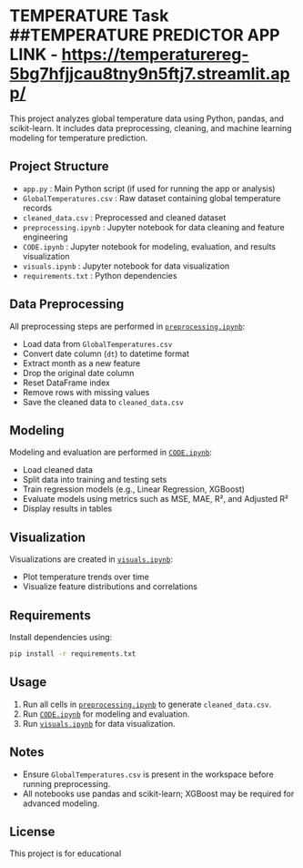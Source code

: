 



# TEMPERATURE Task           ##TEMPERATURE PREDICTOR APP LINK  -    https://temperaturereg-5bg7hfjjcau8tny9n5ftj7.streamlit.app/

This project analyzes global temperature data using Python, pandas, and scikit-learn. It includes data preprocessing, cleaning, and machine learning modeling for temperature prediction.

## Project Structure

- `app.py` : Main Python script (if used for running the app or analysis)
- `GlobalTemperatures.csv` : Raw dataset containing global temperature records
- `cleaned_data.csv` : Preprocessed and cleaned dataset
- `preprocessing.ipynb` : Jupyter notebook for data cleaning and feature engineering
- `CODE.ipynb` : Jupyter notebook for modeling, evaluation, and results visualization
- `visuals.ipynb` : Jupyter notebook for data visualization
- `requirements.txt` : Python dependencies

## Data Preprocessing

All preprocessing steps are performed in [`preprocessing.ipynb`](preprocessing.ipynb):

- Load data from `GlobalTemperatures.csv`
- Convert date column (`dt`) to datetime format
- Extract month as a new feature
- Drop the original date column
- Reset DataFrame index
- Remove rows with missing values
- Save the cleaned data to `cleaned_data.csv`

## Modeling

Modeling and evaluation are performed in [`CODE.ipynb`](CODE.ipynb):

- Load cleaned data
- Split data into training and testing sets
- Train regression models (e.g., Linear Regression, XGBoost)
- Evaluate models using metrics such as MSE, MAE, R², and Adjusted R²
- Display results in tables

## Visualization

Visualizations are created in [`visuals.ipynb`](visuals.ipynb):

- Plot temperature trends over time
- Visualize feature distributions and correlations

## Requirements

Install dependencies using:

```sh
pip install -r requirements.txt
```

## Usage

1. Run all cells in [`preprocessing.ipynb`](preprocessing.ipynb) to generate `cleaned_data.csv`.
2. Run [`CODE.ipynb`](CODE.ipynb) for modeling and evaluation.
3. Run [`visuals.ipynb`](visuals.ipynb) for data visualization.

## Notes

- Ensure `GlobalTemperatures.csv` is present in the workspace before running preprocessing.
- All notebooks use pandas and scikit-learn; XGBoost may be required for advanced modeling.

## License

This project is for educational
